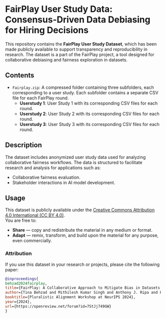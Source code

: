 # FairPlay User Study Data: Consensus-Driven Data Debiasing for Hiring Decisions

This repository contains the **FairPlay User Study Dataset**, which has been made publicly available to support transparency and reproducibility in research. The dataset is a part of the FairPlay project, a tool designed for collaborative debiasing and fairness exploration in datasets.

## Contents

- `Fairplay.zip`: A compressed folder containing three subfolders, each corresponding to a user study. Each subfolder contains a separate CSV file for each FairPlay round.
  - **Userstudy 1**: User Study 1 with its corresponding CSV files for each round.
  - **Userstudy 2**: User Study 2 with its corresponding CSV files for each round.
  - **Userstudy 3**: User Study 3 with its corresponding CSV files for each round.
  
## Description

The dataset includes anonymized user study data used for analyzing collaborative fairness workflows. The data is structured to facilitate research and analysis for applications such as:
- Collaborative fairness evaluation.
- Stakeholder interactions in AI model development.

## Usage

This dataset is publicly available under the [Creative Commons Attribution 4.0 International (CC BY 4.0)](https://creativecommons.org/licenses/by/4.0/).  
You are free to:
- **Share** — copy and redistribute the material in any medium or format.
- **Adapt** — remix, transform, and build upon the material for any purpose, even commercially.  

### Attribution
If you use this dataset in your research or projects, please cite the following paper:

```bibtex
@inproceedings{
behzad2024fairplay,
title={FairPlay: A Collaborative Approach to Mitigate Bias in Datasets for Improved {AI} Fairness},
author={Tina Behzad and Mithilesh Kumar Singh and Anthony J. Ripa and Klaus Mueller},
booktitle={Pluralistic Alignment Workshop at NeurIPS 2024},
year={2024},
url={https://openreview.net/forum?id=7StJj749GW}
}
